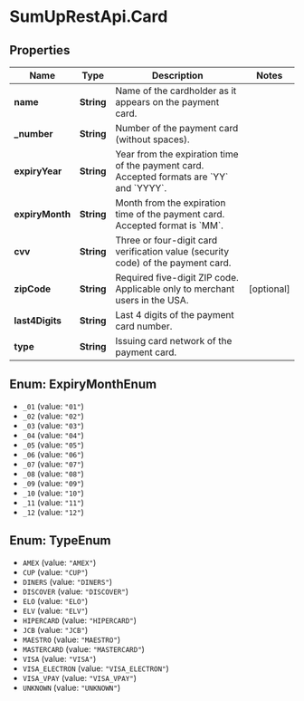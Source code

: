 # SumUpRestApi.Card

## Properties
Name | Type | Description | Notes
------------ | ------------- | ------------- | -------------
**name** | **String** | Name of the cardholder as it appears on the payment card. | 
**_number** | **String** | Number of the payment card (without spaces). | 
**expiryYear** | **String** | Year from the expiration time of the payment card. Accepted formats are &#x60;YY&#x60; and &#x60;YYYY&#x60;. | 
**expiryMonth** | **String** | Month from the expiration time of the payment card. Accepted format is &#x60;MM&#x60;. | 
**cvv** | **String** | Three or four-digit card verification value (security code) of the payment card. | 
**zipCode** | **String** | Required five-digit ZIP code. Applicable only to merchant users in the USA. | [optional] 
**last4Digits** | **String** | Last 4 digits of the payment card number. | 
**type** | **String** | Issuing card network of the payment card. | 

<a name="ExpiryMonthEnum"></a>
## Enum: ExpiryMonthEnum

* `_01` (value: `"01"`)
* `_02` (value: `"02"`)
* `_03` (value: `"03"`)
* `_04` (value: `"04"`)
* `_05` (value: `"05"`)
* `_06` (value: `"06"`)
* `_07` (value: `"07"`)
* `_08` (value: `"08"`)
* `_09` (value: `"09"`)
* `_10` (value: `"10"`)
* `_11` (value: `"11"`)
* `_12` (value: `"12"`)


<a name="TypeEnum"></a>
## Enum: TypeEnum

* `AMEX` (value: `"AMEX"`)
* `CUP` (value: `"CUP"`)
* `DINERS` (value: `"DINERS"`)
* `DISCOVER` (value: `"DISCOVER"`)
* `ELO` (value: `"ELO"`)
* `ELV` (value: `"ELV"`)
* `HIPERCARD` (value: `"HIPERCARD"`)
* `JCB` (value: `"JCB"`)
* `MAESTRO` (value: `"MAESTRO"`)
* `MASTERCARD` (value: `"MASTERCARD"`)
* `VISA` (value: `"VISA"`)
* `VISA_ELECTRON` (value: `"VISA_ELECTRON"`)
* `VISA_VPAY` (value: `"VISA_VPAY"`)
* `UNKNOWN` (value: `"UNKNOWN"`)

